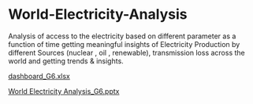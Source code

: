 # World-Electricity-Analysis
Analysis of access to the electricity  based on different parameter as a function of time getting meaningful insights of Electricity Production by different Sources (nuclear , oil , renewable), transmission loss across the world and getting trends &amp; insights.





[dashboard_G6.xlsx](https://github.com/amitrr2po/World-Electricity-Analysis/files/9893176/dashboard_G6.xlsx)

[World Electricity Analysis_G6.pptx](https://github.com/amitrr2po/World-Electricity-Analysis/files/9893177/World.Electricity.Analysis_G6.pptx)
